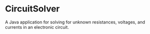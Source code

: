 CircuitSolver
=============

A Java application for solving for unknown resistances, voltages, and currents in an electronic circuit.
